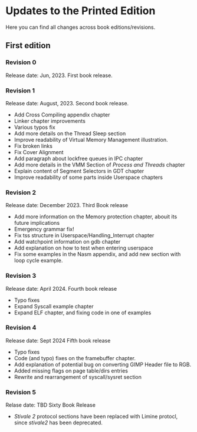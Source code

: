# Updates to the Printed Edition

Here you can find all changes across book editions/revisions.

## First edition

### Revision 0

Release date: Jun, 2023.
First book release.

### Revision 1

Release date: August, 2023.
Second book release.

* Add Cross Compiling appendix chapter
* Linker chapter improvements
* Various typos fix
* Add more details on the Thread Sleep section
* Improve readability of Virtual Memory Management illustration.
* Fix broken links
* Fix Cover Alignment
* Add paragraph about lockfree queues in IPC chapter
* Add more details in the VMM Section of _Process and Threads_ chapter
* Explain content of Segment Selectors in GDT chapter
* Improve readability of some parts inside Userspace chapters

### Revision 2

Release date: December 2023.
Third Book release

* Add more information on the Memory protection chapter, abouit its future implications
* Emergency grammar fix!
* Fix tss structure in Userspace/Handling_Interrupt chapter
* Add watchpoint information on gdb chapter
* Add explanation on how to test when entering userspace
* Fix some examples in the Nasm appendix, and add new section with loop cycle example.

### Revision 3

Release date: April 2024.
Fourth book release

* Typo fixes
* Expand Syscall example chapter
* Expand ELF chapter, and fixing code in one of examples

### Revision 4

Release date: Sept 2024
Fifth book release

* Typo fixes
* Code (and typo) fixes on the framebuffer chapter.
* Add explanation of potential bug on converting GIMP Header file to RGB.
* Added missing flags on page table/dirs entries
* Rewrite and rearrangement of syscall/sysret section

### Revision 5

Relase date: TBD
Sixty Book Release

* _Stivale 2_ protocol sections have been replaced with Limine protocl, since _stivale2_ has been deprecated.

